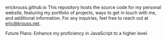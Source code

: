 erickrouss.github.io
This repository hosts the source code for my personal website, featuring my portfolio of projects, ways to get in touch with me, and additional information.
For any inquiries, feel free to reach out at eric@krouss.net.

Future Plans:
Enhance my proficiency in JavaScript to a higher level.